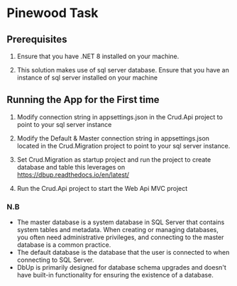 ﻿# Pinewood Task

## Prerequisites

1) Ensure that you have .NET 8 installed on your machine.

2) This solution makes use of sql server database. Ensure that you have an instance of sql server installed on your machine

## Running the App for the First time
1) Modify connection string in appsettings.json in the Crud.Api project to point to your sql server instance 

2) Modify the Default & Master connection string in appsettings.json located in the Crud.Migration project to point to your sql server instance. 

3) Set Crud.Migration as startup project and run the project to create database and table this leverages on https://dbup.readthedocs.io/en/latest/

4) Run the Crud.Api project to start the Web Api MVC project

### N.B
- The master database is a system database in SQL Server that contains system tables and metadata. When creating or managing databases, you often need administrative privileges, and connecting to the master database is a common practice. 
- The default database is the database that the user is connected to when connecting to SQL Server. 
- DbUp is primarily designed for database schema upgrades and doesn't have built-in functionality for ensuring the existence of a database.



